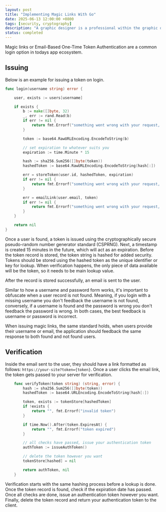 ```yaml
---
layout: post
title: "Implementing Magic Links With Go"
date: 2025-06-13 12:00:00 +0800
tags: [security, cryptography]
description: "A graphic designer is a professional within the graphic design and graphic arts industry."
status: completed
---
```


Magic links or Email-Based One-Time Token Authentication are a common login option in todays app ecosystem.

<!--more-->

## Issuing

Below is an example for issuing a token on login.

```go
func login(username string) error {

    user, exists := users[username]

    if exists {
        b := make([]byte, 32)
	    _, err := rand.Read(b)
	    if err != nil {
		    return fmt.Errorf("something went wrong with your request, please contact support")
	    }

        token := base64.RawURLEncoding.EncodeToString(b)

        // set expiration to whatever suits you
        expiration := time.Minute * 15

        hash := sha256.Sum256([]byte(token))
	    hashedToken := base64.RawURLEncoding.EncodeToString(hash[:])

        err = storeToken(user.id, hashedToken, expiration)
        if err != nil {
            return fmt.Errorf("something went wrong with your request, please contact support")
        }

        err = emailLink(user.email, token)
        if err != nil {
            return fmt.Errorf("something went wrong with your request, please contact support")
        }
    }

    return nil
}
```

Once a user is found, a token is issued using the cryptographically secure pseudo-random number generator standard (CSPRNG).
Next, a timestamp is created 15 minutes in the future, which will act as an expiration. Before the token record is stored, the token string is hashed for added security. Tokens should be stored using the hashed token as the unique identifier or key for lookup. When verification happens, the only piece of data available will be the token, so it needs to be main lookup value.

After the record is stored successfully, an email is sent to the user.

Similar to how a username and password form works, it's important to obfuscate when a user record is not found. Meaning, if you login with a missing username you don't feedback the username is not found, conversely, if a username is found and the password is wrong you don't feedback the password is wrong. In both cases, the best feedback is username or password is incorrect.

When issuing magic links, the same standard holds, when users provide their username or email, the application should feedback the same response to both found and not found users.

## Verification

Inside the email sent to the user, they should have a link formatted as follows: `https://your-site?token={token}`. Once a user clicks the email link, the token gets passed to your server for verification.

```go
    func verifyToken(token string) (string, error) {
        hash := sha256.Sum256([]byte(token))
	    hashedToken := base64.URLEncoding.EncodeToString(hash[:])

        token, exists := tokenStore[hashedToken]
        if !exists {
            return "", fmt.Errorf("invalid token")
        }

        if time.Now().After(token.ExpiresAt) {
            return "", fmt.Errorf("token expired")
        }

        // all checks have passed, issue your authentication token
        authToken := issueAuthToken()

        // delete the token however you want
        tokenStore[hashed] = nil

        return authToken, nil
    }
```

Verification starts with the same hashing process before a lookup is done. Once the token record is found, check if the expiration date has passed. Once all checks are done, issue an authentication token however you want. Finally, delete the token record and return your authentication token to the client.
